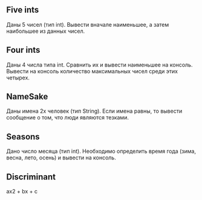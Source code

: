 ## Five ints
Даны 5 чисел (тип int). Вывести вначале наименьшее, а затем наибольшее из данных чисел.


## Four ints
Даны 4 числа типа int. Сравнить их и вывести наименьшее на консоль.
Вывести на консоль количество максимальных чисел среди этих четырех.


## NameSake
Даны имена 2х человек (тип String). Если имена равны, то вывести сообщение о том, что люди являются тезками.


## Seasons
Дано число месяца (тип int). Необходимо определить время года (зима, весна, лето, осень) и вывести на консоль.


## Discriminant
ax2 + bx + c
